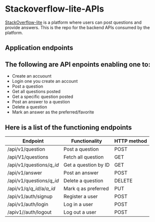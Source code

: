 # Stackoverflow-lite-APIs

[StackOverflow-lite](etwtwtrwet) is a platform where users can post questions and provide answers. This is the repo for the backend APIs consumed by the platform.

## Application endpoints

## The following are API enpoints enabling one to:

* Create an accuount
* Login one you create an account
* Post a question
* Get all questions posted
* Get a specific question posted
* Post an answer to a question
* Delete a question
* Mark an answer as the preferred/favorite

## Here is a list of the functioning endpoints

| Endpoint                  | Functionality         | HTTP method |
| ------------------------- | --------------------- | ----------- |
| /api/v1/question          | Post a question       | POST    |
| /api/V1/questions         | Fetch all question    | GET     |
| /api/v1/questions/_q_id_  | Get a question by ID  | GET     |
| /api/v1/answer            | Post an answer        | POST    |
| /api/v1/questions/_q_id_  | Delete a question     | DELETE  |
| /api/v1/q/_q_id_/a/_a_id_ | Mark q as preferred   | PUT     |
| /api/v1/auth/signup       | Register a user       | POST    |
| /api/v1/auth/login        | Log in a user         | POST    |
| /apiv1//auth/logout       | Log out a user        | POST    |

